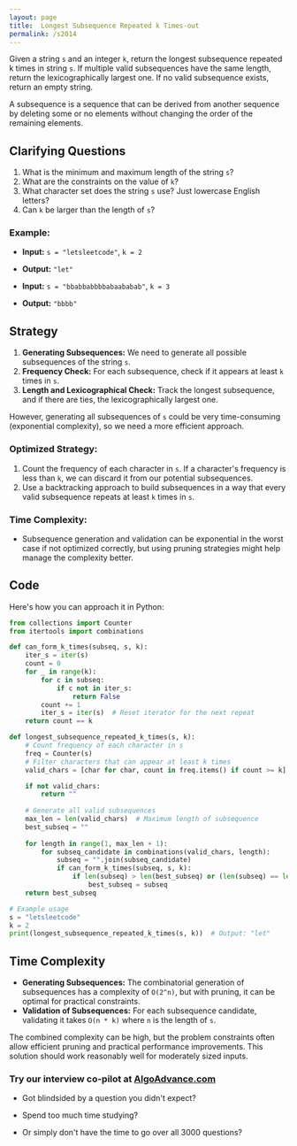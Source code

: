 ```yaml
---
layout: page
title:  Longest Subsequence Repeated k Times-out
permalink: /s2014
---
```


Given a string `s` and an integer `k`, return the longest subsequence repeated k times in string `s`. If multiple valid subsequences have the same length, return the lexicographically largest one. If no valid subsequence exists, return an empty string.

A subsequence is a sequence that can be derived from another sequence by deleting some or no elements without changing the order of the remaining elements.

## Clarifying Questions
1. What is the minimum and maximum length of the string `s`?
2. What are the constraints on the value of `k`?
3. What character set does the string `s` use? Just lowercase English letters?
4. Can `k` be larger than the length of `s`?

### Example:
- **Input:** `s = "letsleetcode"`, `k = 2`
- **Output:** `"let"` 

- **Input:** `s = "bbabbabbbbabaababab"`, `k = 3`
- **Output:** `"bbbb"` 

## Strategy
1. **Generating Subsequences:** We need to generate all possible subsequences of the string `s`.
2. **Frequency Check:** For each subsequence, check if it appears at least `k` times in `s`.
3. **Length and Lexicographical Check:** Track the longest subsequence, and if there are ties, the lexicographically largest one.

However, generating all subsequences of `s` could be very time-consuming (exponential complexity), so we need a more efficient approach.

### Optimized Strategy:
1. Count the frequency of each character in `s`. If a character's frequency is less than `k`, we can discard it from our potential subsequences.
2. Use a backtracking approach to build subsequences in a way that every valid subsequence repeats at least `k` times in `s`.

### Time Complexity:
- Subsequence generation and validation can be exponential in the worst case if not optimized correctly, but using pruning strategies might help manage the complexity better.

## Code
Here's how you can approach it in Python:

```python
from collections import Counter
from itertools import combinations

def can_form_k_times(subseq, s, k):
    iter_s = iter(s)
    count = 0
    for _ in range(k):
        for c in subseq:
            if c not in iter_s:
                return False
        count += 1
        iter_s = iter(s)  # Reset iterator for the next repeat
    return count == k

def longest_subsequence_repeated_k_times(s, k):
    # Count frequency of each character in s
    freq = Counter(s)
    # Filter characters that can appear at least k times
    valid_chars = [char for char, count in freq.items() if count >= k]

    if not valid_chars:
        return ""
    
    # Generate all valid subsequences
    max_len = len(valid_chars)  # Maximum length of subsequence
    best_subseq = ""
    
    for length in range(1, max_len + 1):
        for subseq_candidate in combinations(valid_chars, length):
            subseq = "".join(subseq_candidate)
            if can_form_k_times(subseq, s, k):
                if len(subseq) > len(best_subseq) or (len(subseq) == len(best_subseq) and subseq > best_subseq):
                    best_subseq = subseq
    return best_subseq

# Example usage
s = "letsleetcode"
k = 2
print(longest_subsequence_repeated_k_times(s, k))  # Output: "let"
```

## Time Complexity
- **Generating Subsequences:** The combinatorial generation of subsequences has a complexity of `O(2^n)`, but with pruning, it can be optimal for practical constraints.
- **Validation of Subsequences:** For each subsequence candidate, validating it takes `O(n * k)` where `n` is the length of `s`.

The combined complexity can be high, but the problem constraints often allow efficient pruning and practical performance improvements. This solution should work reasonably well for moderately sized inputs.


### Try our interview co-pilot at [AlgoAdvance.com](https://algoAdvance.com)

- Got blindsided by a question you didn't expect?

- Spend too much time studying?

- Or simply don't have the time to go over all 3000 questions?

